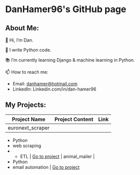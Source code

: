 # DanHamer96's GitHub page

## About Me:

👋  Hi, I’m Dan. 

🐍  I write Python code.

📚  I’m currently learning Django & machine learning in Python.

📫  How to reach me:
- Email: danhamer@hotmail.com
- LinkedIn: Linkedin.com/in/dan-hamer96

## My Projects:

| Project Name | Project Content | Link |
| --- | --- | --- |
| euronext_scraper | 
- Python 
- web scraping 
- - ETL | [Go to project](https://github.com/DanHamer96/euronext_scraper)
| animal_mailer | 
- Python 
- email automation | [Go to project](https://github.com/DanHamer96/animal_mailer)

<!---
DanHamer96/DanHamer96 is a ✨ special ✨ repository because its `README.md` (this file) appears on your GitHub profile.
You can click the Preview link to take a look at your changes.
--->
